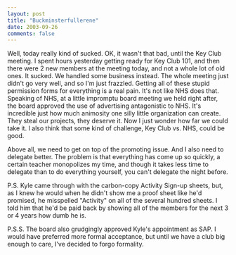 ```yaml
---
layout: post
title: "Buckminsterfullerene"
date: 2003-09-26
comments: false
---
```

Well, today really kind of sucked. OK, it wasn't that bad, until the Key Club
meeting. I spent hours yesterday getting ready for Key Club 101, and then
there were 2 new members at the meeting today, and not a whole lot of old
ones. It sucked. We handled some business instead. The whole meeting just
didn't go very well, and so I'm just frazzled. Getting all of these stupid
permission forms for everything is a real pain. It's not like NHS does that.
Speaking of NHS, at a little impromptu board meeting we held right after, the
board approved the use of advertising antagonistic to NHS. It's incredible
just how much animosity one silly little organization can create. They steal
our projects, they deserve it. Now I just wonder how far we could take it. I
also think that some kind of challenge, Key Club vs. NHS, could be good.




Above all, we need to get on top of the promoting issue. And I also need to
delegate better. The problem is that everything has come up so quickly, a
certain teacher monopolizes my time, and though it takes less time to delegate
than to do everything yourself, you can't delegate the night before.




P.S. Kyle came through with the carbon-copy Activity Sign-up sheets, but, as I
knew he would when he didn't show me a proof sheet like he'd promised, he
misspelled "Activity" on all of the several hundred sheets. I told him that
he'd be paid back by showing all of the members for the next 3 or 4 years how
dumb he is.




P.S.S. The board also grudgingly approved Kyle's appointment as SAP. I would
have preferred more formal acceptance, but until we have a club big enough to
care, I've decided to forgo formality.
